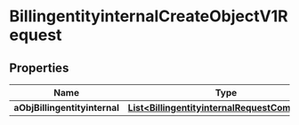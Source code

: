 

# BillingentityinternalCreateObjectV1Request

## Properties

Name | Type | Description | Notes
------------ | ------------- | ------------- | -------------
**aObjBillingentityinternal** | [**List&lt;BillingentityinternalRequestCompound&gt;**](BillingentityinternalRequestCompound.md) |  | 




